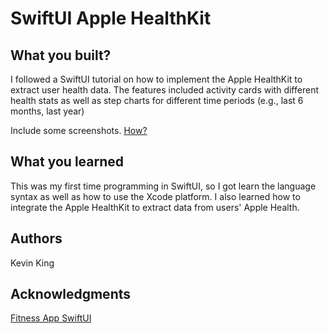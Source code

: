 # SwiftUI Apple HealthKit


## What you built? 

I followed a SwiftUI tutorial on how to implement the Apple HealthKit to extract user health data. The features included activity cards with different health stats as well as step charts for different time periods (e.g., last 6 months, last year)

Include some screenshots.
[How?](https://help.github.com/articles/about-readmes/#relative-links-and-image-paths-in-readme-files)


## What you learned

This was my first time programming in SwiftUI, so I got learn the language syntax as well as how to use the Xcode platform. I also learned how to integrate the Apple HealthKit to extract data from users' Apple Health.  

## Authors

Kevin King

## Acknowledgments

[Fitness App SwiftUI](https://www.youtube.com/playlist?list=PLWqniOnIerMYXGpr2yKHtBLkCP49SgweY)
